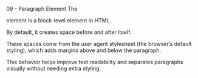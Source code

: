 09 - Paragraph Element
The <p> element is a block-level element in HTML.

By default, it creates space before and after itself.

These spaces come from the user agent stylesheet (the browser’s default styling), which adds margins above and below the paragraph.

This behavior helps improve text readability and separates paragraphs visually without needing extra styling.
